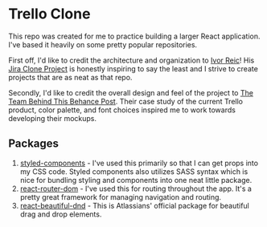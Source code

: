 # Trello Clone
This repo was created for me to practice building a larger React application. I've based it heavily on some pretty popular repositories.

First off, I'd like to credit the architecture and organization to [Ivor Reic](https://github.com/oldboyxx)! His [Jira Clone Project](https://github.com/oldboyxx/jira_clone) is honestly inspiring to say the least and I strive to create projects that are as neat as that repo.

Secondly, I'd like to credit the overall design and feel of the project to [The Team Behind This Behance Post](https://www.behance.net/gallery/47031411/Trello-Atlassian-Redesign). Their case study of the current Trello product, color palette, and font choices inspired me to work towards developing their mockups.

## Packages
1. [styled-components](https://styled-components.com/) - I've used this primarily so that I can get props into my CSS code. Styled components also utilizes SASS syntax which is nice for bundling styling and components into one neat little package.
2. [react-router-dom](https://www.npmjs.com/package/react-router-dom) - I've used this for routing throughout the app. It's a pretty great framework for managing navigation and routing.
3. [react-beautiful-dnd](https://github.com/atlassian/react-beautiful-dnd) - This is Atlassians' official package for beautiful drag and drop elements.